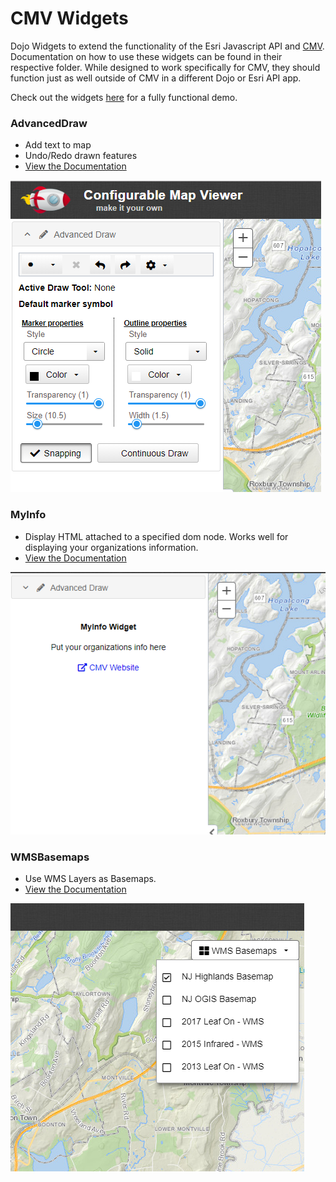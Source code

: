CMV Widgets
===========


Dojo Widgets to extend the functionality of the Esri Javascript API and [CMV](https://github.com/cmv/cmv-app). Documentation on how to use these widgets can be found in their respective folder. While designed to work specifically for CMV, they should function just as well outside of CMV in a different Dojo or Esri API app.

Check out the widgets [here](https://ishiland.github.io/cmv-widgets/) for a fully functional demo.

### AdvancedDraw
   * Add text to map
   * Undo/Redo drawn features
   * [View the Documentation](AdvancedDraw/)

   ![URL Field](AdvancedDraw/screenshot.PNG)

### MyInfo
  * Display HTML attached to a specified dom node. Works well for displaying your organizations information.
  * [View the Documentation](MyInfo/)

  ![URL Field](MyInfo/screenshot.PNG)

### WMSBasemaps
  * Use WMS Layers as Basemaps.
  * [View the Documentation](WMSBasemaps/)

  ![URL Field](WMSBasemaps/screenshot.PNG)